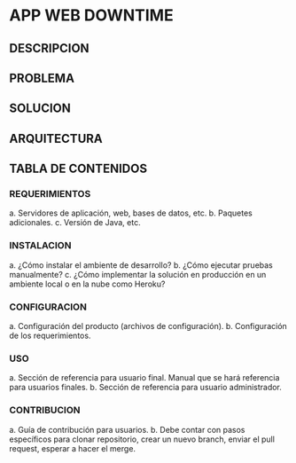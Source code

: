# APP WEB DOWNTIME

## DESCRIPCION

## PROBLEMA

## SOLUCION

## ARQUITECTURA

## TABLA DE CONTENIDOS



### REQUERIMIENTOS
a.	Servidores de aplicación, web, bases de datos, etc.
b.	Paquetes adicionales.
c.	Versión de Java, etc.

### INSTALACION
a.	¿Cómo instalar el ambiente de desarrollo?
b.	¿Cómo ejecutar pruebas manualmente?
c.	¿Cómo implementar la solución en producción en un ambiente local o en la nube como Heroku?

### CONFIGURACION
a.	Configuración del producto (archivos de configuración).
b.	Configuración de los requerimientos.

### USO
a.	Sección de referencia para usuario final. Manual que se hará referencia para usuarios finales.
b.	Sección de referencia para usuario administrador.

### CONTRIBUCION
a.	Guía de contribución para usuarios.
b.	Debe contar con pasos específicos para clonar repositorio, crear un nuevo branch, enviar el pull request, esperar a hacer el merge.
